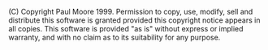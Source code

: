 (C) Copyright Paul Moore 1999. Permission to copy, use, modify, sell and
distribute this software is granted provided this copyright notice appears
in all copies. This software is provided "as is" without express or implied
warranty, and with no claim as to its suitability for any purpose.